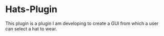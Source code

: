 # Hats-Plugin
This plugin is a plugin I am developing to create a GUI from which a user can select a hat to wear.
